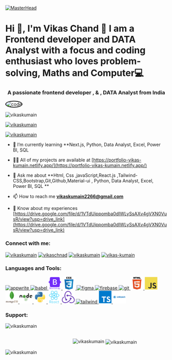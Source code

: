 [![MasterHead ](  https://miro.medium.com/v2/resize:fit:1358/1*yw0TnheAGN-LPneDaTlaxw.gif)](https://www.linkedin.com/in/vikas-kumain-a67834234/)
<h1 align="centre">Hi 👋, I'm Vikas Chand  🙋 I am a Frontend developer and DATA Analyst with a focus and coding enthusiast who loves problem-solving, 
      Maths and Computer💻 </h1>
<h3 align="center ">A passionate frontend developer , & , DATA Analyst from India</h3>
<img align="center" width="200" height="200" style="border-radius:50%; border:2px solid #000;" src="https://cdn.dribbble.com/users/1162077/screenshots/3848914/programmer.gif" alt="code"/>
 
<p align="left"> <img src="https://komarev.com/ghpvc/?username=vikaskumain&label=Profile%20views&color=0e75b6&style=flat" alt="vikaskumain" /> </p>

<p align="left"> <a href="https://github.com/ryo-ma/github-profile-trophy"><img src="https://github-profile-trophy.vercel.app/?username=vikaskumain" alt="vikaskumain" /></a> </p>

<p align="left"> <a href="https://twitter.com/vikaskumain" target="blank"><img src="https://img.shields.io/twitter/follow/vikaskumain?logo=twitter&style=for-the-badge" alt="vikaskumain" /></a> </p>

- 🌱 I’m currently learning **Next.js, Python, Data Analyst, Excel, Power BI, SQL  

- 👨‍💻 All of my projects are available at [https://portfolio-vikas-kumain.netlify.app/](https://portfolio-vikas-kumain.netlify.app/)

- 💬 Ask me about **Html, Css ,javaScript,React.js ,Tailwind-CSS,Bootstrap,Git,Github,Material-ui , Python, Data Analyst, Excel, Power BI, SQL **

- 📫 How to reach me **vikaskumain2266@gmail.com**

- 📄 Know about my experiences [https://drive.google.com/file/d/1VTdUippomba0dIWLySsAXv4gVXN0VusR/view?usp=drive_link](https://drive.google.com/file/d/1VTdUippomba0dIWLySsAXv4gVXN0VusR/view?usp=drive_link)

<h3 align="left">Connect with me:</h3>
<p align="left">
<a href="https://twitter.com/vikaskumain" target="blank"><img align="center" src="https://raw.githubusercontent.com/rahuldkjain/github-profile-readme-generator/master/src/images/icons/Social/twitter.svg" alt="vikaskumain" height="30" width="40" /></a>
<a href="https://linkedin.com/in/vikaschnad" target="blank"><img align="center" src="https://raw.githubusercontent.com/rahuldkjain/github-profile-readme-generator/master/src/images/icons/Social/linked-in-alt.svg" alt="vikaschnad" height="30" width="40" /></a>
<a href="https://fb.com/vikaskumain" target="blank"><img align="center" src="https://raw.githubusercontent.com/rahuldkjain/github-profile-readme-generator/master/src/images/icons/Social/facebook.svg" alt="vikaskumain" height="30" width="40" /></a>
<a href="https://instagram.com/vikas-kumain" target="blank"><img align="center" src="https://raw.githubusercontent.com/rahuldkjain/github-profile-readme-generator/master/src/images/icons/Social/instagram.svg" alt="vikas-kumain" height="30" width="40" /></a>
</p>

<h3 align="left">Languages and Tools:</h3>
<p align="left"> <a href="https://appwrite.io" target="_blank" rel="noreferrer"> <img src="https://www.vectorlogo.zone/logos/appwriteio/appwriteio-icon.svg" alt="appwrite" width="40" height="40"/> </a> <a href="https://babeljs.io/" target="_blank" rel="noreferrer"> <img src="https://www.vectorlogo.zone/logos/babeljs/babeljs-icon.svg" alt="babel" width="40" height="40"/> </a> <a href="https://getbootstrap.com" target="_blank" rel="noreferrer"> <img src="https://raw.githubusercontent.com/devicons/devicon/master/icons/bootstrap/bootstrap-plain-wordmark.svg" alt="bootstrap" width="40" height="40"/> </a> <a href="https://www.w3schools.com/css/" target="_blank" rel="noreferrer"> <img src="https://raw.githubusercontent.com/devicons/devicon/master/icons/css3/css3-original-wordmark.svg" alt="css3" width="40" height="40"/> </a> <a href="https://www.figma.com/" target="_blank" rel="noreferrer"> <img src="https://www.vectorlogo.zone/logos/figma/figma-icon.svg" alt="figma" width="40" height="40"/> </a> <a href="https://firebase.google.com/" target="_blank" rel="noreferrer"> <img src="https://www.vectorlogo.zone/logos/firebase/firebase-icon.svg" alt="firebase" width="40" height="40"/> </a> <a href="https://git-scm.com/" target="_blank" rel="noreferrer"> <img src="https://www.vectorlogo.zone/logos/git-scm/git-scm-icon.svg" alt="git" width="40" height="40"/> </a> <a href="https://www.w3.org/html/" target="_blank" rel="noreferrer"> <img src="https://raw.githubusercontent.com/devicons/devicon/master/icons/html5/html5-original-wordmark.svg" alt="html5" width="40" height="40"/> </a> <a href="https://developer.mozilla.org/en-US/docs/Web/JavaScript" target="_blank" rel="noreferrer"> <img src="https://raw.githubusercontent.com/devicons/devicon/master/icons/javascript/javascript-original.svg" alt="javascript" width="40" height="40"/> </a> <a href="https://www.mongodb.com/" target="_blank" rel="noreferrer"> <img src="https://raw.githubusercontent.com/devicons/devicon/master/icons/mongodb/mongodb-original-wordmark.svg" alt="mongodb" width="40" height="40"/> </a> <a href="https://nodejs.org" target="_blank" rel="noreferrer"> <img src="https://raw.githubusercontent.com/devicons/devicon/master/icons/nodejs/nodejs-original-wordmark.svg" alt="nodejs" width="40" height="40"/> </a> <a href="https://www.python.org" target="_blank" rel="noreferrer"> <img src="https://raw.githubusercontent.com/devicons/devicon/master/icons/python/python-original.svg" alt="python" width="40" height="40"/> </a> <a href="https://reactjs.org/" target="_blank" rel="noreferrer"> <img src="https://raw.githubusercontent.com/devicons/devicon/master/icons/react/react-original-wordmark.svg" alt="react" width="40" height="40"/> </a> <a href="https://redux.js.org" target="_blank" rel="noreferrer"> <img src="https://raw.githubusercontent.com/devicons/devicon/master/icons/redux/redux-original.svg" alt="redux" width="40" height="40"/> </a> <a href="https://tailwindcss.com/" target="_blank" rel="noreferrer"> <img src="https://www.vectorlogo.zone/logos/tailwindcss/tailwindcss-icon.svg" alt="tailwind" width="40" height="40"/> </a> <a href="https://www.typescriptlang.org/" target="_blank" rel="noreferrer"> <img src="https://raw.githubusercontent.com/devicons/devicon/master/icons/typescript/typescript-original.svg" alt="typescript" width="40" height="40"/> </a> <a href="https://webpack.js.org" target="_blank" rel="noreferrer"> <img src="https://raw.githubusercontent.com/devicons/devicon/d00d0969292a6569d45b06d3f350f463a0107b0d/icons/webpack/webpack-original-wordmark.svg" alt="webpack" width="40" height="40"/> </a> </p>

<h3 align="left">Support:</h3>
<p><a href="https://ko-fi.com/vikaskumain"> <img align="left" src="https://cdn.ko-fi.com/cdn/kofi3.png?v=3" height="50" width="210" alt="vikaskumain" /></a></p><br><br>

<p><img align="left" src="https://github-readme-stats.vercel.app/api/top-langs?username=vikaskumain&show_icons=true&locale=en&layout=compact" alt="vikaskumain" /></p>

<p>&nbsp;<img align="center" src="https://github-readme-stats.vercel.app/api?username=vikaskumain&show_icons=true&locale=en" alt="vikaskumain" /></p>

<p><img align="center" src="https://github-readme-streak-stats.herokuapp.com/?user=vikaskumain&" alt="vikaskumain" /></p>
